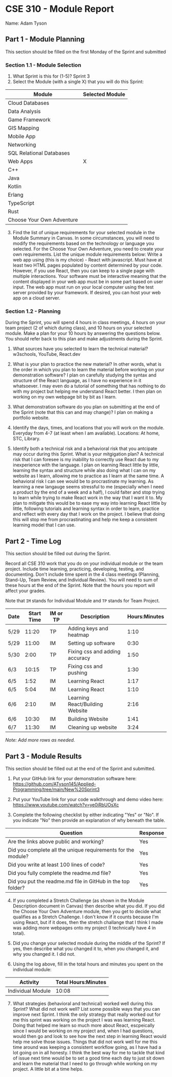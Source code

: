 # CSE 310 - Module Report

Name: Adam Tyson

## Part 1 - Module Planning

This section should be filled on the first Monday of the Sprint and submitted

### Section 1.1 - Module Selection

1. What Sprint is this for (1-5)?
   Sprint 3
2. Select the Module (with a single X) that you will do this Sprint:

| Module                    | Selected Module |
| ------------------------- | --------------- |
| Cloud Databases           |                 |
| Data Analysis             |                 |
| Game Framework            |                 |
| GIS Mapping               |                 |
| Mobile App                |                 |
| Networking                |                 |
| SQL Relational Databases  |                 |
| Web Apps                  | X               |
| C++                       |                 |
| Java                      |                 |
| Kotlin                    |                 |
| Erlang                    |                 |
| TypeScript                |                 |
| Rust                      |                 |
| Choose Your Own Adventure |                 |

3. Find the list of unique requirements for your selected module in the Module Summary in Canvas. In some circumstances, you will need to modify the requirements based on the technology or language you selected. For the Choose Your Own Adventure, you need to create your own requirements. List the unique module requirements below:
   Write a web app using (this is my choice) - React with javascript. Must have at least two HTML pages populated by content determined by your code. However, if you use React, then you can
   keep to a single page with multiple interactions. Your software must be interactive meaning that the content displayed in your web app must be in some part based on user input. The web app
   must run on your local computer using the test server provided by your framework. If desired, you can host your web app on a cloud server.

### Section 1.2 - Planning

During the Sprint, you will spend 4 hours in class meetings, 4 hours on your team project (2 of which during class), and 10 hours on your selected module. Make a plan for your 10 hours by answering the questions below. You should refer back to this plan and make adjustments during the Sprint.

1. What sources have you selected to learn the technical material?
   w3schools, YouTube, React.dev

2. What is your plan to practice the new material? In other words, what is the order in which you plan to learn the material before working on your demonstration software?
   I plan on carefully studying the syntax and structure of the React language, as I have no experience in it whatsoever. I may even do a tutorial of something that has nothing to do
   with my project but helping me understand React better. I then plan on working on my own webpage bit by bit as I learn.

3. What demonstration software do you plan on submitting at the end of the Sprint (note that this can and may change)?
   I plan on making a portfolio website.

4. Identify the days, times, and locations that you will work on the module.
   Everyday from 4-7 (at least when I am available). Locations: At home, STC, Library.

5. Identify both a technical risk and a behavioral risk that you antcipate may occur during this Sprint. What is your mitgigation plan?
   A technical risk that I can foresee is my inability to correctly use React due to my inexperience with the language. I plan on learning React little by little, learning the syntax and
   structure while also doing what I can on my website as I learn, allowing me to practice as I learn at the same time. A behavioral risk I can see would be to procrastinate my learning. As
   learning a new langauge seems stressful to me (especially when I need a product by the end of a week and a half), I could falter and stop trying to learn while trying to make React work
   in the way that I want it to. My plan to mitigate this would be to ease my way into learning React little by little, following tutorials and learning syntax in order to learn, practice and
   reflect with every day that I work on the project. I believe that doing this will stop me from procrastinating and help me keep a consistent learning model that I can use.

## Part 2 - Time Log

This section should be filled out during the Sprint.

Record all CSE 310 work that you do on your individual module or the team project. Include time learning, practicing, developing, testing, and documenting. Don't include time spent in the 4 class meetings (Planning, Stand-Up, Team Review, and Individual Review). You will need to sum of these hours at the end of the Sprint. Note that the hours you report will affect your grades.

Note that `IM` stands for Individual Module and `TP` stands for Team Project.

| Date | Start Time | IM or TP | Description                     | Hours:Minutes |
| ---- | ---------- | -------- | ------------------------------- | ------------- |
| 5/29 | 11:20      | TP       | Adding keys and heatmap         | 1:10          |
| 5/29 | 11:00      | IM       | Setting up software             | 0:30          |
| 5/30 | 2:00       | TP       | Fixing css and adding accuracy  | 1:50          |
| 6/3  | 10:15      | TP       | Fixing css and pushing          | 1:30          |
| 6/5  | 1:52       | IM       | Learning React                  | 1:17          |
| 6/5  | 5:04       | IM       | Learning React                  | 1:10          |
| 6/6  | 2:10       | IM       | Learning React/Building Website | 2:16          |
| 6/6  | 10:30      | IM       | Building Website                | 1:41          |
| 6/7  | 11:30      | IM       | Cleaning up website             | 3:24          |

_Note: Add more rows as needed._

## Part 3 - Module Results

This section should be filled out at the end of the Sprint and submitted.

1. Put your GitHub link for your demonstration software here:
   https://github.com/ATyson145/Applied-Programming/tree/main/New%20Sprint3

2. Put your YouTube link for your code walkthrough and demo video here:
   https://www.youtube.com/watch?v=ye0iRbUOsXc

3. Complete the following checklist by either indicating "Yes" or "No". If you indicate "No" then provide an explanation of why beneath the table.

| Question                                                     | Response |
| ------------------------------------------------------------ | -------- |
| Are the links above public and working?                      | Yes      |
| Did you complete all the unique requirements for the module? | Yes      |
| Did you write at least 100 lines of code?                    | Yes      |
| Did you fully complete the readme.md file?                   | Yes      |
| Did you put the readme.md file in GitHub in the top folder?  | Yes      |

4. If you completed a Stretch Challenge (as shown in the Module Description document in Canvas) then describe what you did. If you did the Choose Your Own Adventure module, then you get to decide what qualifies as a Stretch Challenge.
   I don't know if it counts because I'm using React, but if it does, then the stretch challange that I think I made was adding more webpages onto
   my project (I technically have 4 in total).

5. Did you change your selected module during the middle of the Sprint? If yes, then describe what you changed it to, when you changed it, and why you changed it.
   I did not.

6. Using the log above, fill in the total hours and minutes you spent on the individual module:

| Activity          | Total Hours:Minutes |
| ----------------- | ------------------- |
| Individual Module | 10:08               |

7. What strategies (behavioral and technical) worked well during this Sprint? What did not work well? List some possible ways that you can improve next Sprint.
   I think the only strategy that really worked out for me this sprint was working on the project I was was learning React. Doing that helped
   me learn so much more about React, escpeically since I would be working on my project and, when I had questions, would then go and look to
   see how the next step in learning React would help me solve those issues. Things that did not work well for me this time around was keeping
   a consistent workflow going, as I have had a lot going on in all honesty. I think the best way for me to tackle that kind of issue next time
   would be to set a good time each day to just sit down and learn the material that I need to go through while working on my project. A little bit at
   a time helps.
